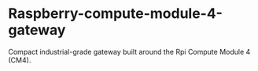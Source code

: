 # Raspberry-compute-module-4-gateway
Compact industrial-grade gateway built around the Rpi Compute Module 4 (CM4).
